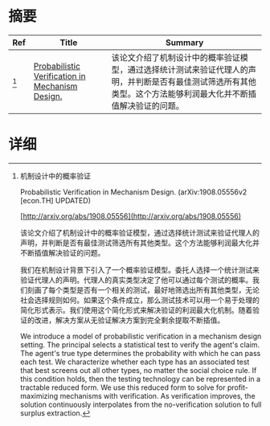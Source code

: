 # 摘要

| Ref | Title | Summary |
| --- | --- | --- |
| [^1] | [Probabilistic Verification in Mechanism Design.](http://arxiv.org/abs/1908.05556) | 该论文介绍了机制设计中的概率验证模型，通过选择统计测试来验证代理人的声明，并判断是否有最佳测试筛选所有其他类型。这个方法能够利润最大化并不断插值解决验证的问题。 |

# 详细

[^1]: 机制设计中的概率验证

    Probabilistic Verification in Mechanism Design. (arXiv:1908.05556v2 [econ.TH] UPDATED)

    [http://arxiv.org/abs/1908.05556](http://arxiv.org/abs/1908.05556)

    该论文介绍了机制设计中的概率验证模型，通过选择统计测试来验证代理人的声明，并判断是否有最佳测试筛选所有其他类型。这个方法能够利润最大化并不断插值解决验证的问题。

    

    我们在机制设计背景下引入了一个概率验证模型。委托人选择一个统计测试来验证代理人的声明。代理人的真实类型决定了他可以通过每个测试的概率。我们刻画了每个类型是否有一个相关的测试，最好地筛选出所有其他类型，无论社会选择规则如何。如果这个条件成立，那么测试技术可以用一个易于处理的简化形式表示。我们使用这个简化形式来解决验证的利润最大化机制。随着验证的改进，解决方案从无验证解决方案到完全剩余提取不断插值。

    We introduce a model of probabilistic verification in a mechanism design setting. The principal selects a statistical test to verify the agent's claim. The agent's true type determines the probability with which he can pass each test. We characterize whether each type has an associated test that best screens out all other types, no matter the social choice rule. If this condition holds, then the testing technology can be represented in a tractable reduced form. We use this reduced form to solve for profit-maximizing mechanisms with verification. As verification improves, the solution continuously interpolates from the no-verification solution to full surplus extraction.
    

